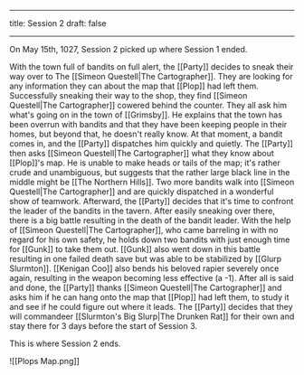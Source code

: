 
---
title: Session 2
draft: false

---
On May 15th, 1027, Session 2 picked up where Session 1 ended.

With the town full of bandits on full alert, the [[Party]] decides to sneak their way over to The [[Simeon Questell|The Cartographer]]. They are looking for any information they can about the map that [[Plop]] had left them. Successfully sneaking their way to the shop, they find [[Simeon Questell|The Cartographer]] cowered behind the counter. They all ask him what's going on in the town of [[Grimsby]]. He explains that the town has been overrun with bandits and that they have been keeping people in their homes, but beyond that, he doesn't really know. At that moment, a bandit comes in, and the [[Party]] dispatches him quickly and quietly. The [[Party]] then asks [[Simeon Questell|The Cartographer]] what they know about [[Plop]]'s map. He is unable to make heads or tails of the map; it's rather crude and unambiguous, but suggests that the rather large black line in the middle might be [[The Northern Hills]]. Two more bandits walk into [[Simeon Questell|The Cartographer]] and are quickly dispatched in a wonderful show of teamwork. Afterward, the [[Party]] decides that it's time to confront the leader of the bandits in the tavern. After easily sneaking over there, there is a big battle resulting in the death of the bandit leader. With the help of [[Simeon Questell|The Cartographer]], who came barreling in with no regard for his own safety, he holds down two bandits with just enough time for [[Gunk]] to take them out. [[Gunk]] also went down in this battle resulting in one failed death save but was able to be stabilized by [[Glurp Slurmton]]. [[Kenigan Coo]] also bends his beloved rapier severely once again, resulting in the weapon becoming less effective (a -1). After all is said and done, the [[Party]] thanks [[Simeon Questell|The Cartographer]] and asks him if he can hang onto the map that [[Plop]] had left them, to study it and see if he could figure out where it leads. The [[Party]] decides that they will commandeer [[Slurmton's Big Slurp|The Drunken Rat]] for their own and stay there for 3 days before the start of Session 3.

This is where Session 2 ends.


![[Plops Map.png]]